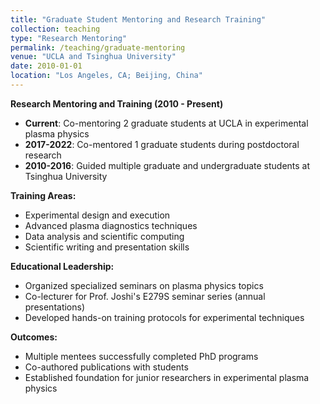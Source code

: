 ```yaml
---
title: "Graduate Student Mentoring and Research Training"
collection: teaching
type: "Research Mentoring"
permalink: /teaching/graduate-mentoring
venue: "UCLA and Tsinghua University"
date: 2010-01-01
location: "Los Angeles, CA; Beijing, China"
---
```


**Research Mentoring and Training (2010 - Present)**

* **Current**: Co-mentoring 2 graduate students at UCLA in experimental plasma physics
* **2017-2022**: Co-mentored 1 graduate students during postdoctoral research
* **2010-2016**: Guided multiple graduate and undergraduate students at Tsinghua University

**Training Areas:**
* Experimental design and execution
* Advanced plasma diagnostics techniques
* Data analysis and scientific computing
* Scientific writing and presentation skills

**Educational Leadership:**
* Organized specialized seminars on plasma physics topics
* Co-lecturer for Prof. Joshi's E279S seminar series (annual presentations)
* Developed hands-on training protocols for experimental techniques

**Outcomes:**
* Multiple mentees successfully completed PhD programs
* Co-authored publications with students
* Established foundation for junior researchers in experimental plasma physics
